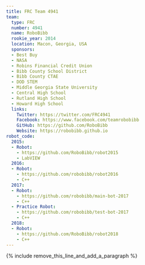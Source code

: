 ```yaml
---
title: FRC Team 4941
team:
  type: FRC
  number: 4941
  name: RoboBibb
  rookie_year: 2014
  location: Macon, Georgia, USA
  sponsors:
  - Best Buy
  - NASA
  - Robins Financial Credit Union
  - Bibb County School District
  - Bibb County CTAE
  - DOD STEM
  - Middle Georgia State University
  - Central High School
  - Rutland High School
  - Howard High School
  links:
    Twitter: https://twitter.com/FRC4941
    Facebook: https://www.facebook.com/teamrobobibb
    GitHub: https://github.com/RoboBibb
    Website: https://robobibb.github.io
robot_code:
  2015:
  - Robot:
    - https://github.com/RoboBibb/robot2015
    - LabVIEW
  2016:
  - Robot:
    - https://github.com/robobibb/robot2016
    - C++
  2017:
  - Robot:
    - https://github.com/robobibb/main-bot-2017
    - C++
  - Practice Robot:
    - https://github.com/robobibb/test-bot-2017
    - C++
  2018:
  - Robot:
    - https://github.com/RoboBibb/robot2018
    - C++
---
```


{% include remove_this_line_and_add_a_paragraph %}
